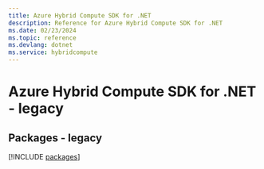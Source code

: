 ```yaml
---
title: Azure Hybrid Compute SDK for .NET
description: Reference for Azure Hybrid Compute SDK for .NET
ms.date: 02/23/2024
ms.topic: reference
ms.devlang: dotnet
ms.service: hybridcompute
---
```

# Azure Hybrid Compute SDK for .NET - legacy
## Packages - legacy
[!INCLUDE [packages](hybrid-compute-index.md)]